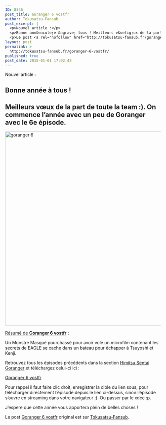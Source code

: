 ```yaml
---
ID: 8336
post_title: Goranger 6 vostfr
author: Tokusatsu-Fansub
post_excerpt: |
  <p>Nouvel article :</p>
  <p>Bonne ann&eacute;e &agrave; tous ! Meilleurs v&oelig;ux de la part de toute la team :). On commence l&rsquo;ann&eacute;e avec un peu de Goranger avec le 6e &eacute;pisode. R&eacute;sum&eacute; de Goranger 6 vostfr : Un Monstre Masqu&eacute; pourchass&eacute; pour avoir vol&eacute; &hellip; <a href="http://tokusatsu-fansub.fr/goranger-6-vostfr/">Lire la suite <span>&rarr;</span></a></p>
  <p>Le post <a rel="nofollow" href="http://tokusatsu-fansub.fr/goranger-6-vostfr/">Goranger 6 vostfr</a> original est sur <a rel="nofollow" href="http://tokusatsu-fansub.fr/">Tokusatsu-Fansub</a>.</p>
layout: post
permalink: >
  http://tokusatsu-fansub.fr/goranger-6-vostfr/
published: true
post_date: 2018-01-01 17:02:48
---
```

<p>Nouvel article :</p>
<h2>Bonne année à tous !</h2>
<h2>Meilleurs vœux de la part de toute la team :). On commence l&rsquo;année avec un peu de Goranger avec le 6e épisode.</h2>
<p><a href="http://tokusatsu-fansub.fr/wp-content/uploads/2017/12/goranger-6.jpg"><img class="aligncenter size-full wp-image-2430" src="http://tokusatsu-fansub.fr/wp-content/uploads/2017/12/goranger-6.jpg" alt="goranger 6" width="838" height="627" srcset="http://tokusatsu-fansub.fr/wp-content/uploads/2017/12/goranger-6.jpg 838w, http://tokusatsu-fansub.fr/wp-content/uploads/2017/12/goranger-6-300x224.jpg 300w, http://tokusatsu-fansub.fr/wp-content/uploads/2017/12/goranger-6-768x575.jpg 768w, http://tokusatsu-fansub.fr/wp-content/uploads/2017/12/goranger-6-401x300.jpg 401w" sizes="(max-width: 838px) 100vw, 838px" /></a><span id="more-2429"></span></p>
<p><span style="text-decoration: underline;">Résumé de <strong>Goranger 6 vostfr</strong></span> :</p>
<p>Un Monstre Masqué pourchassé pour avoir volé un microfilm contenant les secrets de EAGLE se cache dans un bateau pour échapper à Tsuyoshi et Kenji.</p>
<p>Retrouvez tous les épisodes précédents dans la section <a title="Téléchargement Goranger" href="http://tokusatsu-fansub.fr/telechargement/himitsu-sentai-goranger/"  rel="noopener noreferrer">Himitsu Sentai Goranger</a> et téléchargez celui-ci ici :</p>
<p align="left"><a title="Goranger 3 vostfr" href="http://ddl.tokusatsu-fansub.fr/Himitsu%20Sentai%20Goranger/%5BTokusatsu-Fansub%5D%20Himitsu%20Sentai%20Goranger%2006%20VOSTFR%20%5B53539236%5D.mkv"  rel="noopener noreferrer">Goranger 6 vostfr</a></p>
<p>Pour rappel il faut faire clic droit, enregistrer la cible du lien sous, pour télécharger directement l&rsquo;épisode depuis le lien ci-dessus, sinon l&rsquo;épisode s&rsquo;ouvre en streaming dans votre navigateur ;). Ou passer par le xdcc :p.</p>
<p>J&rsquo;espère que cette année vous apportera plein de belles choses !</p>
<!-- Facebook Members Plugin by Crunchify: http://Crunchify.com/facebook-members/ -->
		<div class="fb-recommendations-bar" data-href="http://tokusatsu-fansub.fr/goranger-6-vostfr/" data-read-time="5" data-side="" data-action="like"></div><p>Le post <a rel="nofollow" href="http://tokusatsu-fansub.fr/goranger-6-vostfr/">Goranger 6 vostfr</a> original est sur <a rel="nofollow" href="http://tokusatsu-fansub.fr/">Tokusatsu-Fansub</a>.</p>